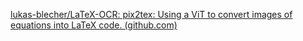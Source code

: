 [lukas-blecher/LaTeX-OCR: pix2tex: Using a ViT to convert images of equations into LaTeX code. (github.com)](https://github.com/lukas-blecher/LaTeX-OCR)

